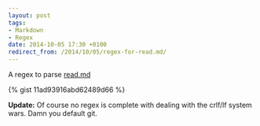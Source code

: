 ```yaml
---
layout: post
tags: 
- Markdown 
- Regex
date: 2014-10-05 17:30 +0100
redirect_from: /2014/10/05/regex-for-read.md/
---
```

A regex to parse [read.md](https://www.dropbox.com/s/63rmg23fwadtp4g/Read.md?dl=0)

{% gist 11ad93916abd62489d66 %}

**Update:** Of course no regex is complete with dealing with the crlf/lf system wars. Damn you default git.

